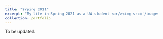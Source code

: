 ```yaml
---
title: "Srping 2021"
excerpt: "My life in Spring 2021 as a UW student <br/><img src='/images/500x300.png'>"
collection: portfolio
---
```


To be updated. 
